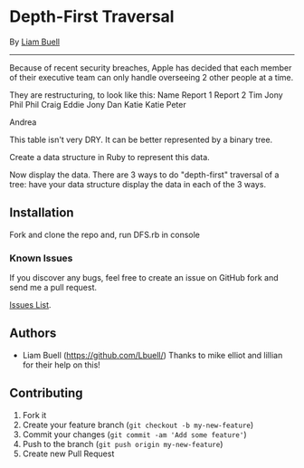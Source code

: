 # Depth-First Traversal


By [Liam Buell](https://github.com/Lbuell/)

----
Because of recent security breaches, Apple has decided that each member of their executive team can only handle overseeing 2 other people at a time. 

They are restructuring, to look like this:
Name 	Report 1 	Report 2
Tim 	Jony 	Phil
Phil 	Craig 	Eddie
Jony 	Dan 	Katie
Katie 	Peter 	

Andrea

 

This table isn't very DRY. It can be better represented by a binary tree. 

Create a data structure in Ruby to represent this data.

Now display the data. There are 3 ways to do "depth-first" traversal of a tree: have your data structure display the data in each of the 3 ways.

## Installation

Fork and clone the repo and, run DFS.rb in console


### Known Issues

If you discover any bugs, feel free to create an issue on GitHub fork and
send me a pull request.

[Issues List](https://github.com/lbuell/portfolio/issues).

## Authors



* Liam Buell (https://github.com/Lbuell/)  Thanks to mike elliot and lillian for their help on this!


## Contributing

1. Fork it
2. Create your feature branch (`git checkout -b my-new-feature`)
3. Commit your changes (`git commit -am 'Add some feature'`)
4. Push to the branch (`git push origin my-new-feature`)
5. Create new Pull Request

